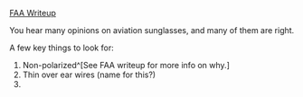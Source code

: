 [FAA Writeup](https://www.faa.gov/pilots/safety/pilotsafetybrochures/media/sunglasses.pdf)

You hear many opinions on aviation sunglasses, and many of them are right.

A few key things to look for:
1. Non-polarized^[See FAA writeup for more info on why.]
2. Thin over ear wires (name for this?)
3. 